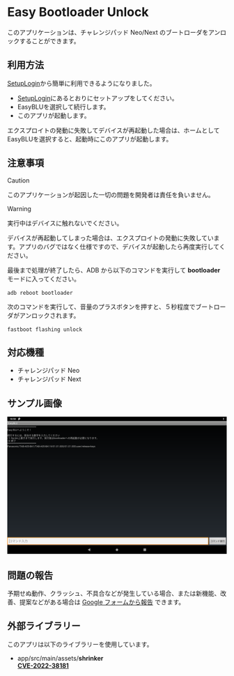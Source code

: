 # Easy Bootloader Unlock

このアプリケーションは、チャレンジパッド Neo/Next のブートローダをアンロックすることができます。

## 利用方法

[SetupLogin](https://kobold831.github.io/SetupLogin/)から簡単に利用できるようになりました。

+ [SetupLogin](https://kobold831.github.io/SetupLogin/)にあるとおりにセットアップをしてください。
+ EasyBLUを選択して続行します。
+ このアプリが起動します。

エクスプロイトの発動に失敗してデバイスが再起動した場合は、ホームとしてEasyBLUを選択すると、起動時にこのアプリが起動します。

## 注意事項

> [!CAUTION]
> このアプリケーションが起因した一切の問題を開発者は責任を負いません。

> [!WARNING]
> 実行中はデバイスに触れないでください。

デバイスが再起動してしまった場合は、エクスプロイトの発動に失敗しています。アプリのバグではなく仕様ですので、デバイスが起動したら再度実行してください。

最後まで処理が終了したら、ADB から以下のコマンドを実行して **bootloader** モードに入ってください。
```
adb reboot bootloader
```
次のコマンドを実行して、音量のプラスボタンを押すと、５秒程度でブートローダがアンロックされます。
```
fastboot flashing unlock
```

## 対応機種

- チャレンジパッド Neo
- チャレンジパッド Next

## サンプル画像

[![](images/image-01.png)](#)

## 問題の報告

予期せぬ動作、クラッシュ、不具合などが発生している場合、または新機能、改善、提案などがある場合は [Google フォームから報告](https://forms.gle/c1Jj52NN1uuduW4N9) できます。

## 外部ライブラリー

このアプリは以下のライブラリーを使用しています。

- app/src/main/assets/**shrinker**  
  [**CVE-2022-38181**](https://github.com/SmileTabLabo/CVE-2022-38181)
